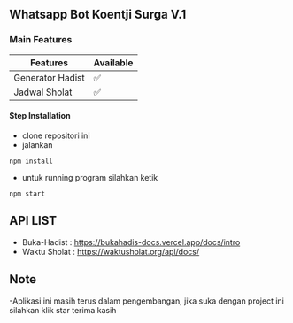 ## Whatsapp Bot Koentji Surga V.1

### Main Features

| Features         | Available |
| ---------------- | --------- |
| Generator Hadist | ✅        |
| Jadwal Sholat    | ✅        |

#### Step Installation

- clone repositori ini
- jalankan

```
npm install
```

- untuk running program silahkan ketik

```
npm start
```

## API LIST

- Buka-Hadist : https://bukahadis-docs.vercel.app/docs/intro
- Waktu Sholat : https://waktusholat.org/api/docs/

## Note

-Aplikasi ini masih terus dalam pengembangan, jika suka dengan project ini silahkan klik star terima kasih
